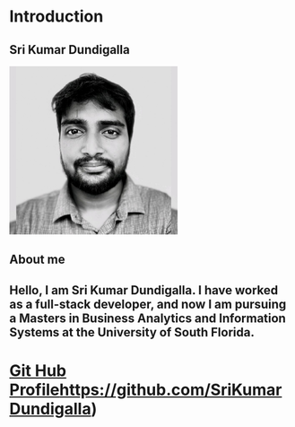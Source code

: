 # Introduction

## Sri Kumar Dundigalla

<img src="https://github.com/SriKumarDundigalla/Introduction/blob/main/My_img.jpg" alt="My Image" width="300">

## About me
## Hello, I am Sri Kumar Dundigalla. I have worked as a full-stack developer, and now I am pursuing a Masters in Business Analytics and Information Systems at the University of South Florida.

# [Git Hub Profile](https://github.com/SriKumarDundigalla)https://github.com/SriKumarDundigalla)

